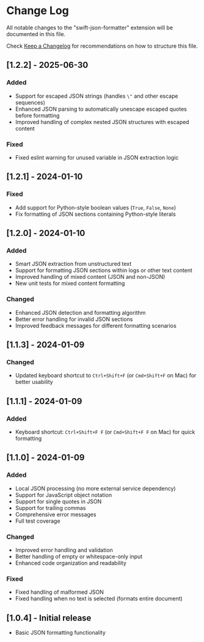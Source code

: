 # Change Log

All notable changes to the "swift-json-formatter" extension will be documented in this file.

Check [Keep a Changelog](http://keepachangelog.com/) for recommendations on how to structure this file.

## [1.2.2] - 2025-06-30

### Added
- Support for escaped JSON strings (handles `\"` and other escape sequences)
- Enhanced JSON parsing to automatically unescape escaped quotes before formatting
- Improved handling of complex nested JSON structures with escaped content

### Fixed
- Fixed eslint warning for unused variable in JSON extraction logic

## [1.2.1] - 2024-01-10

### Fixed
- Add support for Python-style boolean values (`True`, `False`, `None`)
- Fix formatting of JSON sections containing Python-style literals

## [1.2.0] - 2024-01-10

### Added
- Smart JSON extraction from unstructured text
- Support for formatting JSON sections within logs or other text content
- Improved handling of mixed content (JSON and non-JSON)
- New unit tests for mixed content formatting

### Changed
- Enhanced JSON detection and formatting algorithm
- Better error handling for invalid JSON sections
- Improved feedback messages for different formatting scenarios

## [1.1.3] - 2024-01-09

### Changed
- Updated keyboard shortcut to `Ctrl+Shift+F` (or `Cmd+Shift+F` on Mac) for better usability

## [1.1.1] - 2024-01-09

### Added
- Keyboard shortcut: `Ctrl+Shift+F F` (or `Cmd+Shift+F F` on Mac) for quick formatting

## [1.1.0] - 2024-01-09

### Added
- Local JSON processing (no more external service dependency)
- Support for JavaScript object notation
- Support for single quotes in JSON
- Support for trailing commas
- Comprehensive error messages
- Full test coverage

### Changed
- Improved error handling and validation
- Better handling of empty or whitespace-only input
- Enhanced code organization and readability

### Fixed
- Fixed handling of malformed JSON
- Fixed handling when no text is selected (formats entire document)

## [1.0.4] - Initial release
- Basic JSON formatting functionality